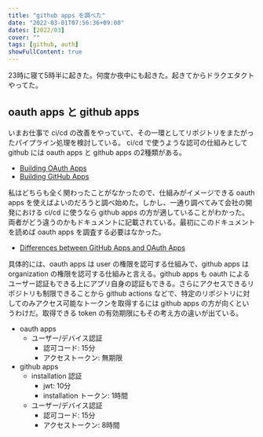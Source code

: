 ```yaml
---
title: "github apps を調べた"
date: "2022-03-01T07:56:36+09:00"
dates: [2022/03]
cover: ""
tags: [github, auth]
showFullContent: true
---
```


23時に寝て5時半に起きた。何度か夜中にも起きた。起きてからドラクエタクトやってた。

## oauth apps と github apps

いまお仕事で ci/cd の改善をやっていて、その一環としてリポジトリをまたがったパイプライン処理を検討している。
ci/cd で使うような認可の仕組みとして github には oauth apps と github apps の2種類がある。

* [Building OAuth Apps](https://docs.github.com/en/developers/apps/building-oauth-apps)
* [Building GitHub Apps](https://docs.github.com/en/developers/apps/building-github-apps)

私はどちらも全く関わったことがなかったので、仕組みがイメージできる oauth apps を使えばよいのだろうと調べ始めた。しかし、一通り調べてみて会社の開発における ci/cd に使うなら github apps の方が適していることがわかった。両者がどう違うのかもドキュメントに記載されている。最初にこのドキュメントを読めば oauth apps を調査する必要はなかった。

* [Differences between GitHub Apps and OAuth Apps](https://docs.github.com/en/developers/apps/getting-started-with-apps/differences-between-github-apps-and-oauth-apps)

具体的には、oauth apps は user の権限を認可する仕組みで、github apps は organization の権限を認可する仕組みと言える。github apps も oauth によるユーザー認証もできる上にアプリ自身の認証もできる。さらにアクセスできるリポジトリも制限できることから github actions などで、特定のリポジトリに対してのみアクセス可能なトークンを取得するには github apps の方が向くというわけだ。取得できる token の有効期限にもその考え方の違いが出ている。

* oauth apps
  * ユーザー/デバイス認証
    * 認可コード: 15分
    * アクセストークン: 無期限
* github apps
  * installation 認証
    * jwt: 10分
    * installation トークン: 1時間
  * ユーザー/デバイス認証
    * 認可コード: 15分
    * アクセストークン: 8時間
